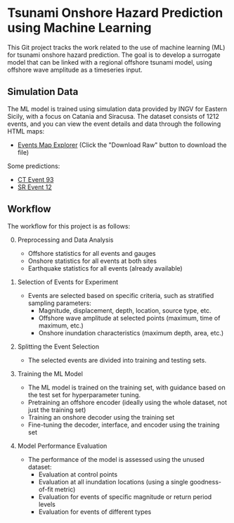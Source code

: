 # Tsunami Onshore Hazard Prediction using Machine Learning

This Git project tracks the work related to the use of machine learning (ML) for tsunami onshore hazard prediction. The goal is to develop a surrogate model that can be linked with a regional offshore tsunami model, using offshore wave amplitude as a timeseries input.

## Simulation Data

The ML model is trained using simulation data provided by INGV for Eastern Sicily, with a focus on Catania and Siracusa. The dataset consists of 1212 events, and you can view the event details and data through the following HTML maps:

- [Events Map Explorer](/resources/gis/html/map_events.html) (Click the "Download Raw" button to download the file)

Some predictions:
- [CT Event 93](/model/CT/plot/CTevent_example_93.html)
- [SR Event 12](/model/CT/plot/SRevent_example_12.html)


## Workflow

The workflow for this project is as follows:

0. Preprocessing and Data Analysis
   - Offshore statistics for all events and gauges
   - Onshore statistics for all events at both sites
   - Earthquake statistics for all events (already available)

1. Selection of Events for Experiment
   - Events are selected based on specific criteria, such as stratified sampling parameters:
     - Magnitude, displacement, depth, location, source type, etc.
     - Offshore wave amplitude at selected points (maximum, time of maximum, etc.)
     - Onshore inundation characteristics (maximum depth, area, etc.)

2. Splitting the Event Selection
   - The selected events are divided into training and testing sets.

3. Training the ML Model
   - The ML model is trained on the training set, with guidance based on the test set for hyperparameter tuning.
   - Pretraining an offshore encoder (ideally using the whole dataset, not just the training set)
   - Training an onshore decoder using the training set
   - Fine-tuning the decoder, interface, and encoder using the training set

4. Model Performance Evaluation
   - The performance of the model is assessed using the unused dataset:
     - Evaluation at control points
     - Evaluation at all inundation locations (using a single goodness-of-fit metric)
     - Evaluation for events of specific magnitude or return period levels
     - Evaluation for events of different types
